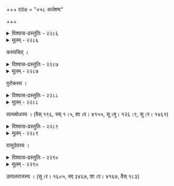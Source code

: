 +++
title = "०५८ अर्धशमः"

+++



<details><summary>विश्वास-प्रस्तुतिः - २२८६</summary>

एकं सागरतीरनीरनिकरस्फाराञ्जलिक्षालितैः  
पुष्पैर् अच्युतपूजनं निजकरव्यापारसम्पादितैः ।  
नो चेन् मञ्जुलमालतीदललसत्खट्वार्चिते मन्दिरे  
कान्तातुङ्गनितम्बबिम्बसुरतक्रीडारसैः स्थीयते ॥२२८६॥
</details>

<details><summary>मूलम् - २२८६</summary>

एकं सागरतीरनीरनिकरस्फाराञ्जलिक्षालितैः  
पुष्पैर् अच्युतपूजनं निजकरव्यापारसम्पादितैः ।  
नो चेन् मञ्जुलमालतीदललसत्खट्वार्चिते मन्दिरे  
कान्तातुङ्गनितम्बबिम्बसुरतक्रीडारसैः स्थीयते ॥२२८६॥
</details>


कस्यचित् ।  



<details><summary>विश्वास-प्रस्तुतिः - २२८७</summary>

प्रशान्ते धीराणां मनसि परमब्रह्मरसिके  
रजो वा राज्यं वा द्वयम् इदम् अभेदं सुकृतिनाम् ।  
धिग् अस्माकं चित्ते विगलितविवेके पुनर् इह  
प्रिया वा प्राणा वा सदृशम् अथवा पूर्वम् अधिकम् ॥२२८७॥
</details>

<details><summary>मूलम् - २२८७</summary>

प्रशान्ते धीराणां मनसि परमब्रह्मरसिके  
रजो वा राज्यं वा द्वयम् इदम् अभेदं सुकृतिनाम् ।  
धिग् अस्माकं चित्ते विगलितविवेके पुनर् इह  
प्रिया वा प्राणा वा सदृशम् अथवा पूर्वम् अधिकम् ॥२२८७॥
</details>


पुरोकस्य ।  



<details><summary>विश्वास-प्रस्तुतिः - २२८८</summary>

धन्यानां गिरिकन्दरोदरभुवि ज्योतिः परं ध्यायताम्  
आनन्दाश्रुजलं पिबन्ति शकुना निःशङ्कम् अङ्कस्थिताः ।  
अस्माकं तु मनोरथोपरचितप्रासादवापीतट  
क्रीडाकाननकेलिमन्दिरजुषां चेतः परं सीदति ॥२२८८॥
</details>

<details><summary>मूलम् - २२८८</summary>

धन्यानां गिरिकन्दरोदरभुवि ज्योतिः परं ध्यायताम्  
आनन्दाश्रुजलं पिबन्ति शकुना निःशङ्कम् अङ्कस्थिताः ।  
अस्माकं तु मनोरथोपरचितप्रासादवापीतट  
क्रीडाकाननकेलिमन्दिरजुषां चेतः परं सीदति ॥२२८८॥
</details>


सत्यबोधस्य । (वैस् १९६, स्स् १।५, शा।प। ४१५५, सू।मु। १२६।९, सु।र। १४६१)  



<details><summary>विश्वास-प्रस्तुतिः - २२८९</summary>

सद्यः काश्मीरमृष्टस्तनकलसलुठत्तारहारावलीभिः  
कर्पूरोद्गारिणीभिः समम् असमसुखाः केलयः केरलीभिः ।  
नो चेद् भिक्षाप्रसन्ने मनसि मनसिजक्लेशनाशे विलासो  
वाराणस्यां निवासः स्मरहरचरणोपासनावासनाभिः ॥२२८९॥
</details>

<details><summary>मूलम् - २२८९</summary>

सद्यः काश्मीरमृष्टस्तनकलसलुठत्तारहारावलीभिः  
कर्पूरोद्गारिणीभिः समम् असमसुखाः केलयः केरलीभिः ।  
नो चेद् भिक्षाप्रसन्ने मनसि मनसिजक्लेशनाशे विलासो  
वाराणस्यां निवासः स्मरहरचरणोपासनावासनाभिः ॥२२८९॥
</details>


वासुदेवस्य ।  



<details><summary>विश्वास-प्रस्तुतिः - २२९०</summary>

अग्रे गीतं सरसकवयः पार्श्वतो दाक्षिणात्याः   
पृष्ठे लीलावलयरणितं चामरग्राहिणीनाम् ।  
यद्य् अस्त्य् एवं कुरु भवरसास्वादने लम्पटत्वं   
नो चेच् चेतः प्रविश सहसा निर्विकल्पे समाधौ ॥२२९०॥
</details>

<details><summary>मूलम् - २२९०</summary>

अग्रे गीतं सरसकवयः पार्श्वतो दाक्षिणात्याः   
पृष्ठे लीलावलयरणितं चामरग्राहिणीनाम् ।  
यद्य् अस्त्य् एवं कुरु भवरसास्वादने लम्पटत्वं   
नो चेच् चेतः प्रविश सहसा निर्विकल्पे समाधौ ॥२२९०॥
</details>


उत्पलराजस्य । (सु।र। १६०५, स्व् ३४६७, शा।प। ४१६७, वैस् १८३)  


